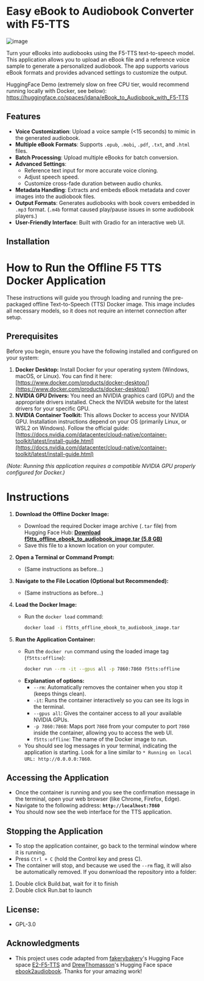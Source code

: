 # Easy eBook to Audiobook Converter with F5-TTS

![image](https://github.com/user-attachments/assets/c2f134f7-7060-4cc5-8e59-177a3d681844)


Turn your eBooks into audiobooks using the F5-TTS text-to-speech model. This application allows you to upload an eBook file and a reference voice sample to generate a personalized audiobook. The app supports various eBook formats and provides advanced settings to customize the output.

HuggingFace Demo (extremely slow on free CPU tier, would recommend running locally with Docker, see below): https://huggingface.co/spaces/jdana/eBook_to_Audiobook_with_F5-TTS

## Features

- **Voice Customization**: Upload a voice sample (<15 seconds) to mimic in the generated audiobook.
- **Multiple eBook Formats**: Supports `.epub`, `.mobi`, `.pdf`, `.txt`, and `.html` files.
- **Batch Processing**: Upload multiple eBooks for batch conversion.
- **Advanced Settings**:
  - Reference text input for more accurate voice cloning.
  - Adjust speech speed.
  - Customize cross-fade duration between audio chunks.
- **Metadata Handling**: Extracts and embeds eBook metadata and cover images into the audiobook files.
- **Output Formats**: Generates audiobooks with book covers embedded in `.mp3` format. (`.m4b` format caused play/pause issues in some audiobook players.)
- **User-Friendly Interface**: Built with Gradio for an interactive web UI.

## Installation

# How to Run the Offline F5 TTS Docker Application

These instructions will guide you through loading and running the pre-packaged offline Text-to-Speech (TTS) Docker image. This image includes all necessary models, so it does not require an internet connection after setup.

## Prerequisites

Before you begin, ensure you have the following installed and configured on your system:

1.  **Docker Desktop:** Install Docker for your operating system (Windows, macOS, or Linux). You can find it here: [https://www.docker.com/products/docker-desktop/](https://www.docker.com/products/docker-desktop/)
2.  **NVIDIA GPU Drivers:** You need an NVIDIA graphics card (GPU) and the appropriate drivers installed. Check the NVIDIA website for the latest drivers for your specific GPU.
3.  **NVIDIA Container Toolkit:** This allows Docker to access your NVIDIA GPU. Installation instructions depend on your OS (primarily Linux, or WSL2 on Windows). Follow the official guide: [https://docs.nvidia.com/datacenter/cloud-native/container-toolkit/latest/install-guide.html](https://docs.nvidia.com/datacenter/cloud-native/container-toolkit/latest/install-guide.html)

*(Note: Running this application requires a compatible NVIDIA GPU properly configured for Docker.)*

# Instructions

1.  **Download the Offline Docker Image:**
    * Download the required Docker image archive (`.tar` file) from Hugging Face Hub:
        **[Download f5tts_offline_ebook_to_audiobook_image.tar (5.8 GB)](https://huggingface.co/jdana/f5tts_offline_ebook_to_audiobook_Docker_image/resolve/main/f5tts_offline_ebook_to_audiobook_image.tar)**
    * Save this file to a known location on your computer.

2.  **Open a Terminal or Command Prompt:**
    * (Same instructions as before...)

3.  **Navigate to the File Location (Optional but Recommended):**
    * (Same instructions as before...)

4.  **Load the Docker Image:**
    * Run the `docker load` command:
        ```bash
        docker load -i f5tts_offline_ebook_to_audiobook_image.tar
        ```

5.  **Run the Application Container:**
    * Run the `docker run` command using the loaded image tag (`f5tts:offline`):
        ```bash
        docker run --rm -it --gpus all -p 7860:7860 f5tts:offline
        ```
    * **Explanation of options:**
        * `--rm`: Automatically removes the container when you stop it (keeps things clean).
        * `-it`: Runs the container interactively so you can see its logs in the terminal.
        * `--gpus all`: Gives the container access to all your available NVIDIA GPUs.
        * `-p 7860:7860`: Maps port `7860` from your computer to port `7860` inside the container, allowing you to access the web UI.
        * `f5tts:offline`: The name of the Docker image to run.
    * You should see log messages in your terminal, indicating the application is starting. Look for a line similar to `* Running on local URL: http://0.0.0.0:7860`.

## Accessing the Application

* Once the container is running and you see the confirmation message in the terminal, open your web browser (like Chrome, Firefox, Edge).
* Navigate to the following address:
    **`http://localhost:7860`**
* You should now see the web interface for the TTS application.

## Stopping the Application

* To stop the application container, go back to the terminal window where it is running.
* Press `Ctrl + C` (hold the Control key and press C).
* The container will stop, and because we used the `--rm` flag, it will also be automatically removed.
If you donwnload the repository into a folder:

1. Double click Build.bat, wait for it to finish
2. Double click Run.bat to launch


## License:
- GPL-3.0

## Acknowledgments

- This project uses code adapted from [fakerybakery](https://github.com/fakerybakery)'s Hugging Face space [E2-F5-TTS](https://huggingface.co/spaces/mrfakename/E2-F5-TTS) and [DrewThomasson](https://github.com/DrewThomasson)'s Hugging Face space [ebook2audiobook](https://huggingface.co/spaces/drewThomasson/ebook2audiobook). Thanks for your amazing work!

